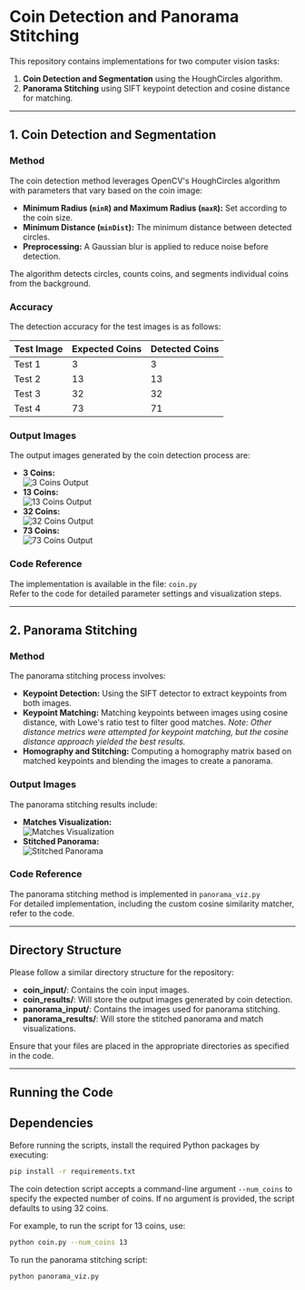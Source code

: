 # Coin Detection and Panorama Stitching

This repository contains implementations for two computer vision tasks:
1. **Coin Detection and Segmentation** using the HoughCircles algorithm.
2. **Panorama Stitching** using SIFT keypoint detection and cosine distance for matching.

---

## 1. Coin Detection and Segmentation

### Method
The coin detection method leverages OpenCV's HoughCircles algorithm with parameters that vary based on the coin image:
- **Minimum Radius (`minR`) and Maximum Radius (`maxR`):** Set according to the coin size.
- **Minimum Distance (`minDist`):** The minimum distance between detected circles.
- **Preprocessing:** A Gaussian blur is applied to reduce noise before detection.

The algorithm detects circles, counts coins, and segments individual coins from the background.

### Accuracy
The detection accuracy for the test images is as follows:

| Test Image | Expected Coins | Detected Coins |
|------------|----------------|----------------|
| Test 1     | 3              | 3              |
| Test 2     | 13             | 13             |
| Test 3     | 32             | 32             |
| Test 4     | 73             | 71             |

### Output Images
The output images generated by the coin detection process are:

- **3 Coins:**  
  ![3 Coins Output](coin_results/3_coins_output.png)
- **13 Coins:**  
  ![13 Coins Output](coin_results/13_coins_output.png)
- **32 Coins:**  
  ![32 Coins Output](coin_results/32_coins_output.png)
- **73 Coins:**  
  ![73 Coins Output](coin_results/73_coins_output.png)

### Code Reference
The implementation is available in the file: `coin.py`  
Refer to the code for detailed parameter settings and visualization steps.

---

## 2. Panorama Stitching

### Method
The panorama stitching process involves:
- **Keypoint Detection:** Using the SIFT detector to extract keypoints from both images.
- **Keypoint Matching:** Matching keypoints between images using cosine distance, with Lowe's ratio test to filter good matches.
      *Note: Other distance metrics were attempted for keypoint matching, but the cosine distance approach yielded the best results.*
- **Homography and Stitching:** Computing a homography matrix based on matched keypoints and blending the images to create a panorama.

### Output Images
The panorama stitching results include:

- **Matches Visualization:**  
  ![Matches Visualization](panorama_results/matches.jpg)
- **Stitched Panorama:**  
  ![Stitched Panorama](panorama_results/stitched.jpg)

### Code Reference
The panorama stitching method is implemented in `panorama_viz.py`  
For detailed implementation, including the custom cosine similarity matcher, refer to the code.

---


## Directory Structure

Please follow a similar directory structure for the repository:
- **coin_input/**: Contains the coin input images.
- **coin_results/**: Will store the output images generated by coin detection.
- **panorama_input/**: Contains the images used for panorama stitching.
- **panorama_results/**: Will store the stitched panorama and match visualizations.

Ensure that your files are placed in the appropriate directories as specified in the code.

---

## Running the Code

## Dependencies

Before running the scripts, install the required Python packages by executing:

```bash
pip install -r requirements.txt
```

The coin detection script accepts a command-line argument `--num_coins` to specify the expected number of coins.
If no argument is provided, the script defaults to using 32 coins.

For example, to run the script for 13 coins, use:

```bash
python coin.py --num_coins 13
```

To run the panorama stitching script:

```bash
python panorama_viz.py
```

